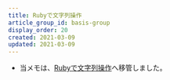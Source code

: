```yaml
---
title: Rubyで文字列操作
article_group_id: basis-group
display_order: 20
created: 2021-03-09
updated: 2021-03-09
---
```

- 当メモは、[Rubyで文字列操作](https://thinktwice.tech/it/ruby/string_manipulation_in_ruby/)へ移管しました。